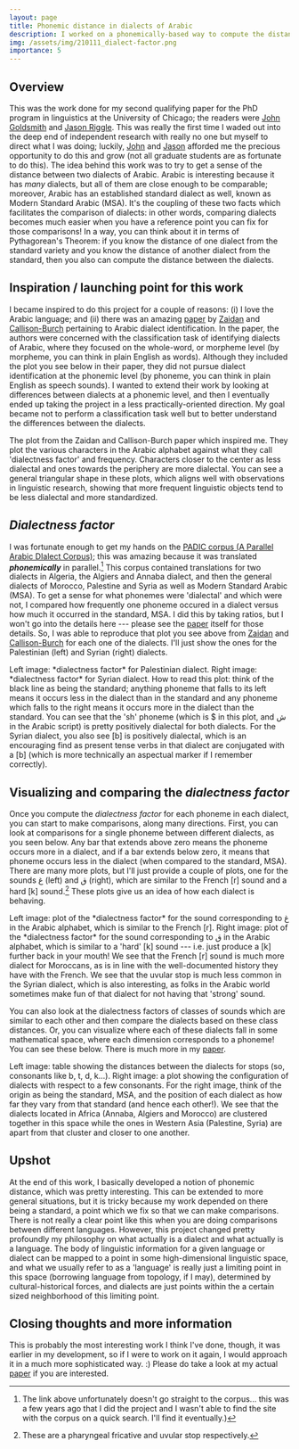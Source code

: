 ```yaml
---
layout: page
title: Phonemic distance in dialects of Arabic
description: I worked on a phonemically-based way to compute the distance between two dialects of Arabic. This was work for my second qualifying paper for the PhD program at the University of Chicago.
img: /assets/img/210111_dialect-factor.png
importance: 5
---
```


## Overview

This was the work done for my second qualifying paper for the PhD program in linguistics at the University of Chicago; the readers were [John Goldsmith](http://people.cs.uchicago.edu/~jagoldsm/) and [Jason Riggle](https://linguistics.uchicago.edu/jason-riggle). This was really the first time I waded out into the deep end of independent research with really no one but myself to direct what I was doing; luckily, [John](http://people.cs.uchicago.edu/~jagoldsm/) and [Jason](https://linguistics.uchicago.edu/jason-riggle) afforded me the precious opportunity to do this and grow (not all graduate students are as fortunate to do this). The idea behind this work was to try to get a sense of the distance between two dialects of Arabic. Arabic is interesting because it has *many* dialects, but all of them are close enough to be comparable; moreover, Arabic has an established standard dialect as well, known as Modern Standard Arabic (MSA). It's the coupling of these two facts which facilitates the comparison of dialects: in other words, comparing dialects becomes much easier when you have a reference point you can fix for those comparisons! In a way, you can think about it in terms of Pythagorean's Theorem: if you know the distance of one dialect from the standard variety and you know the distance of another dialect from the standard, then you also can compute the distance between the dialects.

## Inspiration / launching point for this work

I became inspired to do this project for a couple of reasons: (i) I love the Arabic language; and (ii) there was an amazing [paper](https://www.mitpressjournals.org/doi/full/10.1162/COLI_a_00169?mobileUi=0) by [Zaidan](https://scholar.google.com/citations?user=bahbb80AAAAJ&hl=en) and [Callison-Burch](https://www.cis.upenn.edu/~ccb/) pertaining to Arabic dialect identification. In the paper, the authors were concerned with the classification task of identifying dialects of Arabic, where they focused on the whole-word, or morpheme level (by morpheme, you can think in plain English as words). Although they included the plot you see below in their paper, they did not pursue dialect identification at the phonemic level (by phoneme, you can think in plain English as speech sounds). I wanted to extend their work by looking at differences between dialects at a phonemic level, and then I eventually ended up taking the project in a less practically-oriented direction. My goal became not to perform a classification task well but to better understand the differences between the dialects.

<div class="row justify-content-md-center">
        <img class="img-fluid rounded z-depth-1" src="{{ '/assets/img/210111_dialect-factor.png' | relative_url }}" alt="" title="example image"/>
</div>
<div class="caption">
    The plot from the Zaidan and Callison-Burch paper which inspired me. They plot the various characters in the Arabic alphabet against what they call 'dialectness factor' and frequency. Characters closer to the center as less dialectal and ones towards the periphery are more dialectal. You can see a general triangular shape in these plots, which aligns well with observations in linguistic research, showing that more frequent linguistic objects tend to be less dialectal and more standardized.
</div>


## *Dialectness factor*

I was fortunate enough to get my hands on the [PADIC corpus (A Parallel Arabic DIalect Corpus)](https://www.aclweb.org/anthology/Y15-1004.pdf); this was amazing because it was translated ***phonemically*** in parallel.[^1] This corpus contained translations for two dialects in Algeria, the Algiers and Annaba dialect, and then the general dialects of Morocco, Palestine and Syria as well as Modern Standard Arabic (MSA). To get a sense for what phonemes were 'dialectal' and which were not, I compared how frequently one phoneme occured in a dialect versus how much it occurred in the standard, MSA. I did this by taking ratios, but I won't go into the details here --- please see the <a href= "{{ '/assets/pdf/180506_qpfinal_RhodesBrandon.pdf' | relative_url }}">paper</a> itself for those details. So, I was able to reproduce that plot you see above from [Zaidan](https://scholar.google.com/citations?user=bahbb80AAAAJ&hl=en) and [Callison-Burch](https://www.cis.upenn.edu/~ccb/) for each one of the dialects. I'll just show the ones for the Palestinian (left) and Syrian (right) dialects.


[^1]: The link above unfortunately doesn't go straight to the corpus... this was a few years ago that I did the project and I wasn't able to find the site with the corpus on a quick search. I'll find it eventually.) 


<div class="row justify-content-sm-center">
    <div class="col-sm-6 mt-3 mt-md-0">
        <img class="img-fluid rounded z-depth-1" src="{{ '/assets/img/210111_dialect-factor-palestinian.png' | relative_url }}" alt="" title="example image"/>
    </div>
    <div class="col-sm-6 mt-3 mt-md-0">
        <img class="img-fluid rounded z-depth-1" src="{{ '/assets/img/210111_dialect-factor-syrian.png' | relative_url }}" alt="" title="example image"/>
    </div>
</div>
<div class="caption">
    Left image: *dialectness factor* for Palestinian dialect. Right image: *dialectness factor* for Syrian dialect. How to read this plot: think of the black line as being the standard; anything phoneme that falls to its left means it occurs less in the dialect than in the standard and any phoneme which falls to the right means it occurs more in the dialect than the standard. You can see that the 'sh' phoneme (which is $ in this plot, and ش in the Arabic script) is pretty positively dialectal for both dialects. For the Syrian dialect, you also see [b] is positively dialectal, which is an encouraging find as present tense verbs in that dialect are conjugated with a [b] (which is more technically an aspectual marker if I remember correctly).
</div>


## Visualizing and comparing the *dialectness factor*

Once you compute the *dialectness factor* for each phoneme in each dialect, you can start to make comparisons, along many directions. First, you can look at comparisons for a single phoneme between different dialects, as you seen below. Any bar that extends above zero means the phoneme occurs more in a dialect, and if a bar extends below zero, it means that phoneme occurs less in the dialect (when compared to the standard, MSA). There are many more plots, but I'll just provide a couple of plots, one for the sounds غ (left) and ق (right), which are similar to the French [r] sound and a hard [k] sound.[^2] These plots give us an idea of how each dialect is behaving.


[^2]: These are a pharyngeal fricative and uvular stop respectively.


<div class="row justify-content-sm-center">
    <div class="col-sm-6 mt-3 mt-md-0">
        <img class="img-fluid rounded z-depth-1" src="{{ '/assets/img/210111_dialect-loadings-g.png' | relative_url }}" alt="" title="example image"/>
    </div>
    <div class="col-sm-6 mt-3 mt-md-0">
        <img class="img-fluid rounded z-depth-1" src="{{ '/assets/img/210111_dialect-loadings-q.png' | relative_url }}" alt="" title="example image"/>
    </div>
</div>
<div class="caption">
    Left image: plot of the *dialectness factor* for the sound corresponding to غ in the Arabic alphabet, which is similar to the French [r]. Right image: plot of the *dialectness factor* for the sound corresponding to ق in the Arabic alphabet, which is similar to a 'hard' [k] sound --- i.e. just produce a [k] further back in your mouth! We see that the French [r] sound is much more dialect for Moroccans, as is in line with the well-documented history they have with the French. We see that the uvular stop is much less common in the Syrian dialect, which is also interesting, as folks in the Arabic world sometimes make fun of that dialect for not having that 'strong' sound.
</div>


You can also look at the dialectness factors of classes of sounds which are similar to each other and then compare the dialects based on these class distances. Or, you can visualize where each of these dialects fall in some mathematical space, where each dimension corresponds to a phoneme! You can see these below. There is much more in my <a href= "{{ '/assets/pdf/180506_qpfinal_RhodesBrandon.pdf' | relative_url }}">paper</a>.

<div class="row justify-content-sm-center">
    <div class="col-sm-8 mt-3 mt-md-0">
        <img class="img-fluid rounded z-depth-1" src="{{ '/assets/img/210111_dialect-stop-distance.png' | relative_url }}" alt="" title="example image"/>
    </div>
    <div class="col-sm-4 mt-3 mt-md-0">
        <img class="img-fluid rounded z-depth-1" src="{{ '/assets/img/210111_dialect-embeddings.png' | relative_url }}" alt="" title="example image"/>
    </div>
</div>
<div class="caption">
    Left image: table showing the distances between the dialects for stops (so, consonants like b, t, d, k...). Right image: a plot showing the configuration of dialects with respect to a few consonants. For the right image, think of the origin as being the standard, MSA, and the position of each dialect as how far they vary from that standard (and hence each other!). We see that the dialects located in Africa (Annaba, Algiers and Morocco) are clustered together in this space while the ones in Western Asia (Palestine, Syria) are apart from that cluster and closer to one another. 
</div>


## Upshot

At the end of this work, I basically developed a notion of phonemic distance, which was pretty interesting. This can be extended to more general situations, but it is tricky because my work depended on there being a standard, a point which we fix so that we can make comparisons. There is not really a clear point like this when you are doing comparisons between different languages. However, this project changed pretty profoundly my philosophy on what actually is a dialect and what actually is a language. The body of linguistic information for a given language or dialect can be mapped to a point in some high-dimensional linguistic space, and what we usually refer to as a 'language' is really just a limiting point in this space (borrowing language from topology, if I may), determined by cultural-historical forces, and dialects are just points within the a certain sized neighborhood of this limiting point. 


## Closing thoughts and more information

This is probably the most interesting work I think I've done, though, it was earlier in my development, so if I were to work on it again, I would approach it in a much more sophisticated way. :) Please do take a look at my actual <a href= "{{ '/assets/pdf/180506_qpfinal_RhodesBrandon.pdf' | relative_url }}">paper</a> if you are interested.
